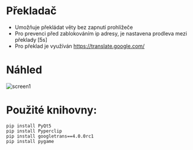 # Překladač

- Umožňuje překládat věty bez zapnutí prohlížeče
- Pro prevenci před zablokováním ip adresy, je nastavena prodleva mezi překlady [5s]
- Pro překlad je využíván https://translate.google.com/

# Náhled

![screen1](https://user-images.githubusercontent.com/82058894/164982534-31417f02-46b5-4e81-942c-d337bbe3f231.png)


# Použité knihovny:
```
pip install PyQt5
pip install Pyperclip
pip install googletrans==4.0.0rc1
pip install pygame

```
